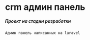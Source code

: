 # crm админ панель
##### Проект на стадии разработки
```bash
Админ панель написанных на laravel
```

